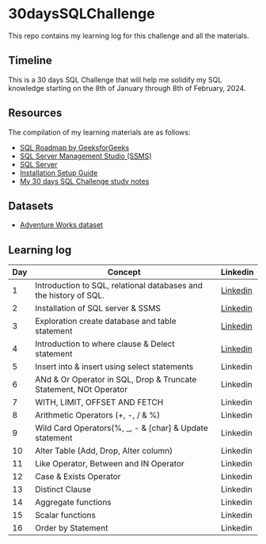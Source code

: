 # 30daysSQLChallenge
This repo contains my learning log for this challenge and all the materials.

## Timeline
This is a 30 days SQL Challenge that will help me solidify my SQL knowledge starting on the 8th of January through 8th of February, 2024. 

## Resources 
The compilation of my learning materials are as follows:
- [SQL Roadmap by GeeksforGeeks](https://www.geeksforgeeks.org/30-days-of-sql-from-basic-to-advanced-level/)
- [SQL Server Management Studio (SSMS)](https://learn.microsoft.com/en-us/sql/ssms/download-sql-server-management-studio-ssms?view=sql-server-ver16)
- [SQL Server](https://www.microsoft.com/en-us/sql-server/sql-server-downloads)
- [Installation Setup Guide](https://www.youtube.com/watch?v=tV20RClXehQ&t=769s)
- [My 30 days SQL Challenge study notes](https://docs.google.com/document/d/1ijoHcuIt71NoTnMS-3Ty4ii9BqnXleNz4SqNZq2LJyk/edit)

## Datasets
- [Adventure Works dataset](https://github.com/Iyadvnni/30daysSQLchallenge/blob/main/AdventureWorks_dataset.zip)
  
## Learning log
| Day | Concept | Linkedin | 
| -------- | ------- | -------- | 
| 1 |  Introduction to SQL, relational databases and the history of SQL. | [Linkedin](https://www.linkedin.com/posts/adedoyin-akinsemoyin_github-iyadvnni30dayssqlchallenge-this-activity-7157872016870502400-46_p?utm_source=share&utm_medium=member_desktop) | 
| 2 | Installation of SQL server & SSMS | [Linkedin](https://www.linkedin.com/posts/adedoyin-akinsemoyin_day-30daysofsql-activity-7157878495094751232-vy3g?utm_source=share&utm_medium=member_desktop) | 
| 3 | Exploration create database and table statement | [Linkedin](https://www.linkedin.com/posts/adedoyin-akinsemoyin_30daysofsql-activity-7157881674616221696-oGqy?utm_source=share&utm_medium=member_desktop) | 
| 4 | Introduction to where clause & Delect statement | [Linkedin](https://www.linkedin.com/posts/adedoyin-akinsemoyin_30daysofsql-activity-7157887497438429184-5q5e?utm_source=share&utm_medium=member_desktop) | 
| 5 | Insert into & insert using select statements | Linkedin | 
| 6 | ANd & Or Operator in SQL,  Drop & Truncate Statement, NOt Operator  | Linkedin | 
| 7 | WITH, LIMIT, OFFSET AND FETCH | Linkedin | 
| 8 | Arithmetic Operators (+, -, / & %) | Linkedin | 
| 9 | Wild Card Operators(%, _, - & [char] & Update statement | Linkedin | 
| 10 | Alter Table (Add, Drop, Alter column) | Linkedin | 
| 11| Like Operator, Between and IN Operator  | Linkedin | 
| 12|Case & Exists Operator | Linkedin | 
| 13|Distinct Clause| Linkedin | 
| 14|Aggregate functions| Linkedin | 
| 15|Scalar functions| Linkedin | 
| 16|Order by Statement| Linkedin | 


